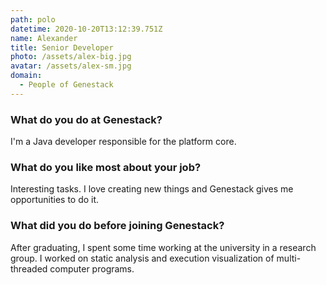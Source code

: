 ```yaml
---
path: polo
datetime: 2020-10-20T13:12:39.751Z
name: Alexander
title: Senior Developer
photo: /assets/alex-big.jpg
avatar: /assets/alex-sm.jpg
domain:
  - People of Genestack
---
```


### What do you do at Genestack?

I'm a Java developer responsible for the platform core.

### What do you like most about your job?

Interesting tasks. I love creating new things and Genestack gives me opportunities to do it.

### What did you do before joining Genestack?

After graduating, I spent some time working at the university in a research group. I worked on static analysis and execution visualization of multi-threaded computer programs.
